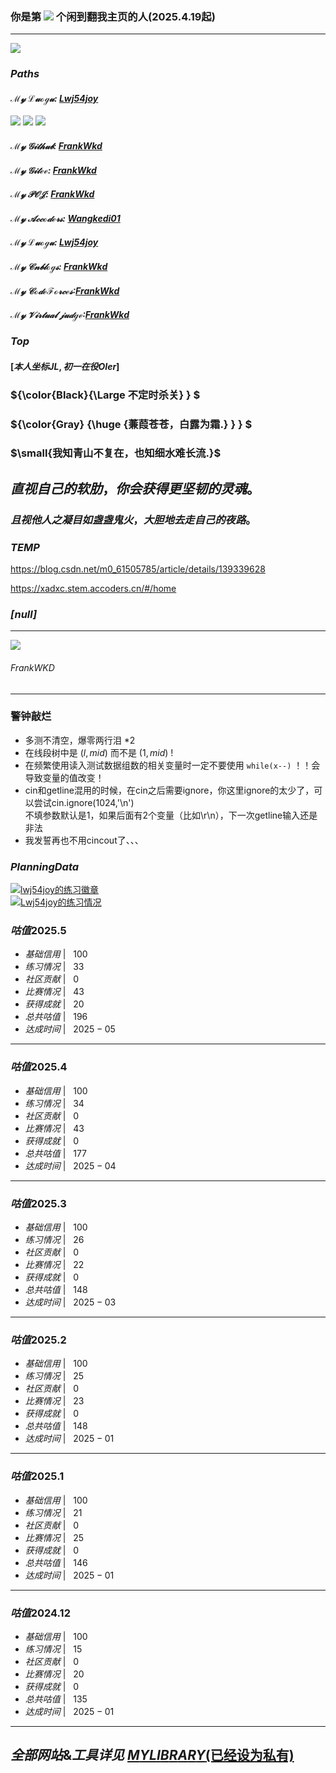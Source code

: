 ### 你是第 ![](https://count.littlebell.top/@FrankConunter?name=FrankConunter&theme=moebooru&padding=7&offset=0&align=center&scale=1&pixelated=0&darkmode=auto) 个闲到翻我主页的人(2025.4.19起)
----
![](https://cdn.luogu.com.cn/upload/image_hosting/pj6269el.png)
### _**$Paths$**_
####  _**$\mathcal{My\ Luogu:}$ [Lwj54joy](https://www.luogu.com.cn/user/845400)**_ 
![](https://badges.luogu.piterator.com/badge/user/845400/name?style=for-the-badge) ![](https://badges.luogu.piterator.com/badge/user/845400/ranking?style=for-the-badge) ![](https://badges.luogu.piterator.com/badge/user/845400/passed-problem-count?style=for-the-badge)
#### _**$\mathcal{My\ Github:}$ [FrankWkd](https://github.com/FrankWkd)**_
#### _**$\mathcal{My\ Gitee:}$ [FrankWkd](https://gitee.com/FrankWkd)**_
#### _**$\mathcal{My\ POJ:}$ [FrankWkd](http://poj.org/userstatus?user_id=FrankWkd)**_
#### _**$\mathcal{My\ Accoders:}$ [Wangkedi01](http://w.accoders.com/userinfo.php?user=wangkedi01)**_
#### _**$\mathcal{My\ Luogu:}$ [Lwj54joy](https://www.luogu.com.cn/user/845400)**_
#### _**$\mathcal{My\ Cnblogs:}$ [FrankWkd](https://www.cnblogs.com/FrankWKD)**_
#### _**$\mathcal{My\ CodeForces: }$[FrankWkd](https://codeforces.com/profile/FrankWkd)**_
#### _**$\mathcal{My\ Virtual\ judge: }$[FrankWkd](https://vjudge.net/user/FrankWkd)**_

### _**$Top$**_
#### $[本人坐标JL,初一在役OIer]$
### ${\color{Black}{\Large 不定时杀关} } $
### ${\color{Gray} {\huge {蒹葭苍苍，白露为霜.} } } $
### $\small{我知青山不复在，也知细水难长流.}$
## $直视自己的软肋，你会获得更坚韧的灵魂。$
### $且视他人之凝目如盏盏鬼火，大胆地去走自己的夜路。$

### _**$TEMP$**_
https://blog.csdn.net/m0_61505785/article/details/139339628

https://xadxc.stem.accoders.cn/#/home
### _**$[null]$**_
----
![](https://cdn.luogu.com.cn/upload/image_hosting/vkqpwdmx.png)
###### $FrankWKD$
----
### 警钟敲烂
- 多测不清空，爆零两行泪 *2
- 在线段树中是 $(l,mid)$ 而不是 $(1,mid)$ !
- 在频繁使用读入测试数据组数的相关变量时一定不要使用 `while(x--)` ！！会导致变量的值改变！
- cin和getline混用的时候，在cin之后需要ignore，你这里ignore的太少了，可以尝试cin.ignore(1024,'\n')  
	不填参数默认是1，如果后面有2个变量（比如\r\n），下一次getline输入还是非法
- 我发誓再也不用cincout了、、、
### _**$PlanningData$**_
[![lwj54joy的练习徽章](https://api.jerryz.com.cn/shield?id=845400)](https://www.luogu.com.cn/user/845400#practice&disable_cache=true)  
[![Lwj54joy的练习情况](https://api.jerryz.com.cn/practice?id=845400)](https://www.luogu.com.cn/user/845400#practice)
### $咕值2025.5$
 - $基础信用$ $|$ $\ \ 100$
 - $练习情况$ $|$ $\ \ 33$
 - $社区贡献$ $|$ $\ \ 0$
 - $比赛情况$ $|$ $\ \ 43$
 - $获得成就$ $|$ $\ \ 20$
 - $总共咕值$ $|$ $\ \ 196$
 - $达成时间$ $|$ $\ \ 2025-05$

----

### $咕值2025.4$
 - $基础信用$ $|$ $\ \ 100$
 - $练习情况$ $|$ $\ \ 34$
 - $社区贡献$ $|$ $\ \ 0$
 - $比赛情况$ $|$ $\ \ 43$
 - $获得成就$ $|$ $\ \ 0$
 - $总共咕值$ $|$ $\ \ 177$
 - $达成时间$ $|$ $\ \ 2025-04$

----
### $咕值2025.3$
 - $基础信用$ $|$ $\ \ 100$
 - $练习情况$ $|$ $\ \ 26$
 - $社区贡献$ $|$ $\ \ 0$
 - $比赛情况$ $|$ $\ \ 22$
 - $获得成就$ $|$ $\ \ 0$
 - $总共咕值$ $|$ $\ \ 148$
 - $达成时间$ $|$ $\ \ 2025-03$

----
### $咕值2025.2$
 - $基础信用$ $|$ $\ \ 100$
 - $练习情况$ $|$ $\ \ 25$
 - $社区贡献$ $|$ $\ \ 0$
 - $比赛情况$ $|$ $\ \ 23$
 - $获得成就$ $|$ $\ \ 0$
 - $总共咕值$ $|$ $\ \ 148$
 - $达成时间$ $|$ $\ \ 2025-01$

----
### $咕值2025.1$
 - $基础信用$ $|$ $\ \ 100$
 - $练习情况$ $|$ $\ \ 21$
 - $社区贡献$ $|$ $\ \ 0$
 - $比赛情况$ $|$ $\ \ 25$
 - $获得成就$ $|$ $\ \ 0$
 - $总共咕值$ $|$ $\ \ 146$
 - $达成时间$ $|$ $\ \ 2025-01$

----
### $咕值2024.12$
 - $基础信用$ $|$ $\ \ 100$
 - $练习情况$ $|$ $\ \ 15$
 - $社区贡献$ $|$ $\ \ 0$
 - $比赛情况$ $|$ $\ \ 20$
 - $获得成就$ $|$ $\ \ 0$
 - $总共咕值$ $|$ $\ \ 135$
 - $达成时间$ $|$ $\ \ 2025-01$

----
$全部网站\&工具详见$ [$MY LIBRARY$(已经设为私有)](https://www.luogu.com.cn/article/ojdgspfb)
----
